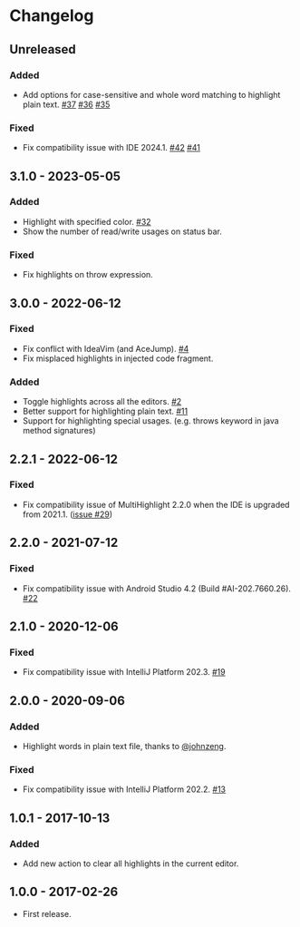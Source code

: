 <!-- Keep a Changelog guide -> https://keepachangelog.com -->

# Changelog

## Unreleased

### Added
- Add options for case-sensitive and whole word matching to highlight plain text. [#37](https://github.com/huoguangjin/MultiHighlight/issues/37) [#36](https://github.com/huoguangjin/MultiHighlight/issues/36) [#35](https://github.com/huoguangjin/MultiHighlight/issues/35)

### Fixed
- Fix compatibility issue with IDE 2024.1. [#42](https://github.com/huoguangjin/MultiHighlight/issues/42) [#41](https://github.com/huoguangjin/MultiHighlight/issues/41)

## 3.1.0 - 2023-05-05

### Added
- Highlight with specified color. [#32](https://github.com/huoguangjin/MultiHighlight/issues/32)
- Show the number of read/write usages on status bar.

### Fixed
- Fix highlights on throw expression.

## 3.0.0 - 2022-06-12

### Fixed
- Fix conflict with IdeaVim (and AceJump). [#4](https://github.com/huoguangjin/MultiHighlight/issues/4)
- Fix misplaced highlights in injected code fragment.

### Added
- Toggle highlights across all the editors. [#2](https://github.com/huoguangjin/MultiHighlight/issues/2)
- Better support for highlighting plain text. [#11](https://github.com/huoguangjin/MultiHighlight/issues/11)
- Support for highlighting special usages. (e.g. throws keyword in java method signatures)

## 2.2.1 - 2022-06-12

### Fixed
- Fix compatibility issue of MultiHighlight 2.2.0 when the IDE is upgraded from 2021.1. ([issue #29](../../issues/29))

## 2.2.0 - 2021-07-12

### Fixed
- Fix compatibility issue with Android Studio 4.2 (Build #AI-202.7660.26). [#22](https://github.com/huoguangjin/MultiHighlight/issues/22)

## 2.1.0 - 2020-12-06

### Fixed
- Fix compatibility issue with IntelliJ Platform 202.3. [#19](https://github.com/huoguangjin/MultiHighlight/issues/19)

## 2.0.0 - 2020-09-06

### Added
- Highlight words in plain text file, thanks to [@johnzeng](https://github.com/johnzeng).

### Fixed
- Fix compatibility issue with IntelliJ Platform 202.2. [#13](https://github.com/huoguangjin/MultiHighlight/issues/13)

## 1.0.1 - 2017-10-13

### Added
- Add new action to clear all highlights in the current editor.

## 1.0.0 - 2017-02-26
- First release.
